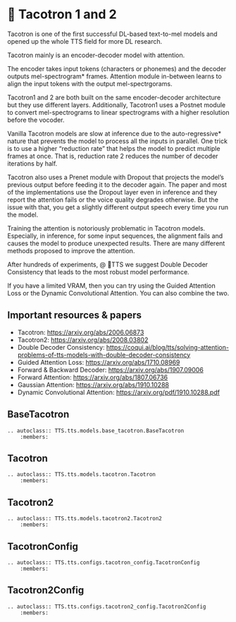 # 🌮 Tacotron 1 and 2

Tacotron is one of the first successful DL-based text-to-mel models and opened up the whole TTS field for more DL research.

Tacotron mainly is an encoder-decoder model with attention.

The encoder takes input tokens (characters or phonemes) and the decoder outputs mel-spectrogram* frames. Attention module in-between learns to align the input tokens with the output mel-spectrgorams.

Tacotron1 and 2 are both built on the same encoder-decoder architecture but they use different layers. Additionally, Tacotron1 uses a Postnet module to convert mel-spectrograms to linear spectrograms with a higher resolution before the vocoder.

Vanilla Tacotron models are slow at inference due to the auto-regressive* nature that prevents the model to process all the inputs in parallel. One trick is to use a higher “reduction rate” that helps the model to predict multiple frames at once. That is, reduction rate 2 reduces the number of decoder iterations by half.

Tacotron also uses a Prenet module with Dropout that projects the model’s previous output before feeding it to the decoder again. The paper and most of the implementations use the Dropout layer even in inference and they report the attention fails or the voice quality degrades otherwise. But the issue with that, you get a slightly different output speech every time you run the model.

Training the attention is notoriously problematic in Tacotron models. Especially, in inference, for some input sequences, the alignment fails and causes the model to produce unexpected results. There are many different methods proposed to improve the attention.

After hundreds of experiments,  @ 🐸TTS we suggest Double Decoder Consistency that leads to the most robust model performance.

If you have a limited VRAM, then you can try using the Guided Attention Loss or the Dynamic Convolutional Attention. You can also combine the two.


## Important resources & papers
- Tacotron: https://arxiv.org/abs/2006.06873
- Tacotron2: https://arxiv.org/abs/2008.03802
- Double Decoder Consistency: https://coqui.ai/blog/tts/solving-attention-problems-of-tts-models-with-double-decoder-consistency
- Guided Attention Loss: https://arxiv.org/abs/1710.08969
- Forward & Backward Decoder: https://arxiv.org/abs/1907.09006
- Forward Attention: https://arxiv.org/abs/1807.06736
- Gaussian Attention: https://arxiv.org/abs/1910.10288
- Dynamic Convolutional Attention: https://arxiv.org/pdf/1910.10288.pdf


## BaseTacotron
```{eval-rst}
.. autoclass:: TTS.tts.models.base_tacotron.BaseTacotron
    :members:
```

## Tacotron
```{eval-rst}
.. autoclass:: TTS.tts.models.tacotron.Tacotron
    :members:
```

## Tacotron2
```{eval-rst}
.. autoclass:: TTS.tts.models.tacotron2.Tacotron2
    :members:
```

## TacotronConfig
```{eval-rst}
.. autoclass:: TTS.tts.configs.tacotron_config.TacotronConfig
    :members:
```

## Tacotron2Config
```{eval-rst}
.. autoclass:: TTS.tts.configs.tacotron2_config.Tacotron2Config
    :members:
```


